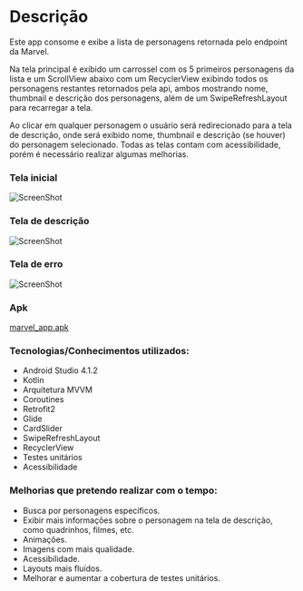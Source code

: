 # Descrição

Este app consome e exibe a lista de personagens retornada pelo endpoint da Marvel.

Na tela principal é exibido um carrossel com os 5 primeiros personagens da lista e um ScrollView abaixo com um RecyclerView exibindo todos os personagens restantes 
retornados pela api, ambos mostrando nome, thumbnail e descrição dos personagens, além de um SwipeRefreshLayout para recarregar a tela.

Ao clicar em qualquer personagem o usuário será redirecionado para a tela de descrição, onde será exibido nome, thumbnail e descrição (se houver) do personagem selecionado.
Todas as telas contam com acessibilidade, porém é necessário realizar algumas melhorias.

### Tela inicial

![ScreenShot](https://i.imgur.com/yIgRcSu.png) 

### Tela de descrição

![ScreenShot](https://i.imgur.com/lNnPG5U.png)

### Tela de erro

![ScreenShot](https://i.imgur.com/ye2i8Hu.png) 

### Apk

[marvel_app.apk](https://drive.google.com/file/d/1-DKmo1RHCzNfsvjZ0AgtOBUQoWeN6PRD/view?usp=sharing)

### Tecnologias/Conhecimentos utilizados:  
  - Android Studio 4.1.2
  - Kotlin
  - Arquitetura MVVM
  - Coroutines
  - Retrofit2
  - Glide
  - CardSlider
  - SwipeRefreshLayout
  - RecyclerView
  - Testes unitários
  - Acessibilidade

### Melhorias que pretendo realizar com o tempo:
  - Busca por personagens específicos.
  - Exibir mais informações sobre o personagem na tela de descrição, como quadrinhos, filmes, etc.
  - Animações.
  - Imagens com mais qualidade.
  - Acessibilidade.
  - Layouts mais fluídos.
  - Melhorar e aumentar a cobertura de testes unitários.
  
